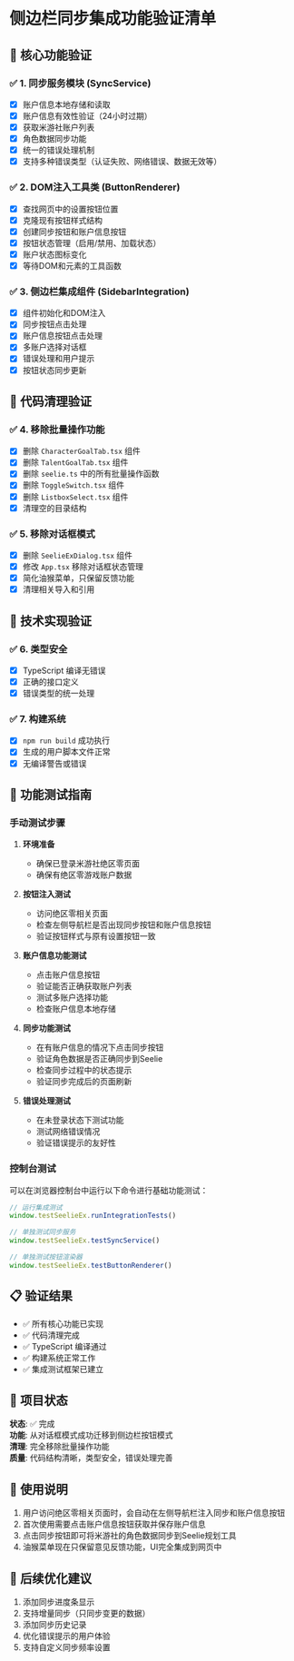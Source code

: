 # 侧边栏同步集成功能验证清单

## 🎯 核心功能验证

### ✅ 1. 同步服务模块 (SyncService)
- [x] 账户信息本地存储和读取
- [x] 账户信息有效性验证（24小时过期）
- [x] 获取米游社账户列表
- [x] 角色数据同步功能
- [x] 统一的错误处理机制
- [x] 支持多种错误类型（认证失败、网络错误、数据无效等）

### ✅ 2. DOM注入工具类 (ButtonRenderer)
- [x] 查找网页中的设置按钮位置
- [x] 克隆现有按钮样式结构
- [x] 创建同步按钮和账户信息按钮
- [x] 按钮状态管理（启用/禁用、加载状态）
- [x] 账户状态图标变化
- [x] 等待DOM和元素的工具函数

### ✅ 3. 侧边栏集成组件 (SidebarIntegration)
- [x] 组件初始化和DOM注入
- [x] 同步按钮点击处理
- [x] 账户信息按钮点击处理
- [x] 多账户选择对话框
- [x] 错误处理和用户提示
- [x] 按钮状态同步更新

## 🧹 代码清理验证

### ✅ 4. 移除批量操作功能
- [x] 删除 `CharacterGoalTab.tsx` 组件
- [x] 删除 `TalentGoalTab.tsx` 组件
- [x] 删除 `seelie.ts` 中的所有批量操作函数
- [x] 删除 `ToggleSwitch.tsx` 组件
- [x] 删除 `ListboxSelect.tsx` 组件
- [x] 清理空的目录结构

### ✅ 5. 移除对话框模式
- [x] 删除 `SeelieExDialog.tsx` 组件
- [x] 修改 `App.tsx` 移除对话框状态管理
- [x] 简化油猴菜单，只保留反馈功能
- [x] 清理相关导入和引用

## 🔧 技术实现验证

### ✅ 6. 类型安全
- [x] TypeScript 编译无错误
- [x] 正确的接口定义
- [x] 错误类型的统一处理

### ✅ 7. 构建系统
- [x] `npm run build` 成功执行
- [x] 生成的用户脚本文件正常
- [x] 无编译警告或错误

## 🧪 功能测试指南

### 手动测试步骤

1. **环境准备**
   - 确保已登录米游社绝区零页面
   - 确保有绝区零游戏账户数据

2. **按钮注入测试**
   - 访问绝区零相关页面
   - 检查左侧导航栏是否出现同步按钮和账户信息按钮
   - 验证按钮样式与原有设置按钮一致

3. **账户信息功能测试**
   - 点击账户信息按钮
   - 验证能否正确获取账户列表
   - 测试多账户选择功能
   - 检查账户信息本地存储

4. **同步功能测试**
   - 在有账户信息的情况下点击同步按钮
   - 验证角色数据是否正确同步到Seelie
   - 检查同步过程中的状态提示
   - 验证同步完成后的页面刷新

5. **错误处理测试**
   - 在未登录状态下测试功能
   - 测试网络错误情况
   - 验证错误提示的友好性

### 控制台测试

可以在浏览器控制台中运行以下命令进行基础功能测试：

```javascript
// 运行集成测试
window.testSeelieEx.runIntegrationTests()

// 单独测试同步服务
window.testSeelieEx.testSyncService()

// 单独测试按钮渲染器
window.testSeelieEx.testButtonRenderer()
```

## 📋 验证结果

- ✅ 所有核心功能已实现
- ✅ 代码清理完成
- ✅ TypeScript 编译通过
- ✅ 构建系统正常工作
- ✅ 集成测试框架已建立

## 🎉 项目状态

**状态**: ✅ 完成  
**功能**: 从对话框模式成功迁移到侧边栏按钮模式  
**清理**: 完全移除批量操作功能  
**质量**: 代码结构清晰，类型安全，错误处理完善  

## 📝 使用说明

1. 用户访问绝区零相关页面时，会自动在左侧导航栏注入同步和账户信息按钮
2. 首次使用需要点击账户信息按钮获取并保存账户信息
3. 点击同步按钮即可将米游社的角色数据同步到Seelie规划工具
4. 油猴菜单现在只保留意见反馈功能，UI完全集成到网页中

## 🔄 后续优化建议

1. 添加同步进度条显示
2. 支持增量同步（只同步变更的数据）
3. 添加同步历史记录
4. 优化错误提示的用户体验
5. 支持自定义同步频率设置